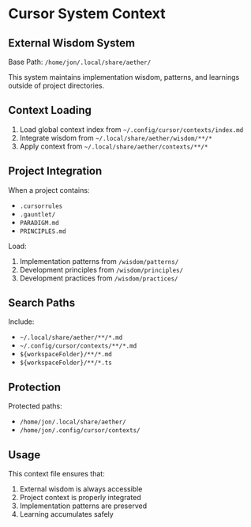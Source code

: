 # Cursor System Context

## External Wisdom System
Base Path: `/home/jon/.local/share/aether/`

This system maintains implementation wisdom, patterns, and learnings outside of project directories.

## Context Loading
1. Load global context index from `~/.config/cursor/contexts/index.md`
2. Integrate wisdom from `~/.local/share/aether/wisdom/**/*`
3. Apply context from `~/.local/share/aether/contexts/**/*`

## Project Integration
When a project contains:
- `.cursorrules`
- `.gauntlet/`
- `PARADIGM.md`
- `PRINCIPLES.md`

Load:
1. Implementation patterns from `/wisdom/patterns/`
2. Development principles from `/wisdom/principles/`
3. Development practices from `/wisdom/practices/`

## Search Paths
Include:
- `~/.local/share/aether/**/*.md`
- `~/.config/cursor/contexts/**/*.md`
- `${workspaceFolder}/**/*.md`
- `${workspaceFolder}/**/*.ts`

## Protection
Protected paths:
- `/home/jon/.local/share/aether/`
- `/home/jon/.config/cursor/contexts/`

## Usage
This context file ensures that:
1. External wisdom is always accessible
2. Project context is properly integrated
3. Implementation patterns are preserved
4. Learning accumulates safely 